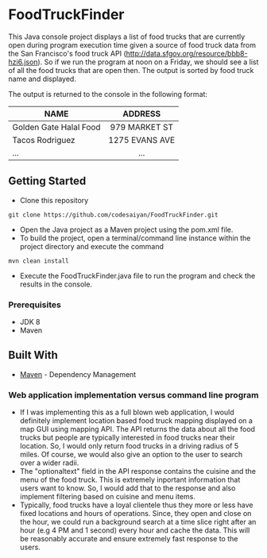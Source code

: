 # FoodTruckFinder
This Java console project displays a list of food trucks that are currently open during program execution time given a source of food truck data from the San Francisco's food truck API (http://data.sfgov.org/resource/bbb8-hzi6.json).
So if we run the program at noon on a Friday, we should see a list of all the food trucks that are open then. The output is sorted by food truck name and displayed.

The output is returned to the console in the following format:

| NAME | ADDRESS |
| ------------- |:-------------:| 
| Golden Gate Halal Food      | 979 MARKET ST
| Tacos Rodriguez | 1275 EVANS AVE
| ...             | ...

## Getting Started
- Clone this repository

`git clone https://github.com/codesaiyan/FoodTruckFinder.git`

- Open the Java project as a Maven project using the pom.xml file.
- To build the project, open a terminal/command line instance within the project directory and execute the command

`mvn clean install`

- Execute the FoodTruckFinder.java file to run the program and check the results in the console.



### Prerequisites
- JDK 8   
- Maven

## Built With

* [Maven](https://maven.apache.org/) - Dependency Management

### Web application implementation versus command line program
- If I was implementing this as a full blown web application, I would definitely implement location based food truck mapping displayed on a map GUI using mapping API. The API returns the data about all the food trucks but people are typically interested in food trucks near their location. So, I would only return food trucks in a driving radius of 5 miles. Of course, we would also give an option to the user to search over a wider radii.
- The "optionaltext" field in the API response contains the cuisine and the menu of the food truck. This is extremely inportant information that users want to know. So, I would add that to the response and also implement filtering based on cuisine and menu items.
- Typically, food trucks have a loyal clientele thus they more or less have fixed locations and hours of operations. Since, they open and close on the hour, we could run a background search at a time slice right after an hour (e.g 4 PM and 1 second) every hour and cache the data. This will be reasonably accurate and ensure extremely fast response to the users.
